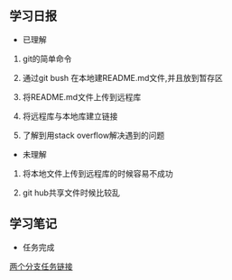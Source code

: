 ## 学习日报

- 已理解

1. git的简单命令

2. 通过git bush 在本地建README.md文件,并且放到暂存区

3. 将README.md文件上传到远程库

4. 将远程库与本地库建立链接

5. 了解到用stack overflow解决遇到的问题



- 未理解

1.  将本地文件上传到远程库的时候容易不成功

2.  git hub共享文件时候比较乱  



## 学习笔记

- 任务完成

[两个分支任务链接](https://github.com/maxuedi/-.git)

